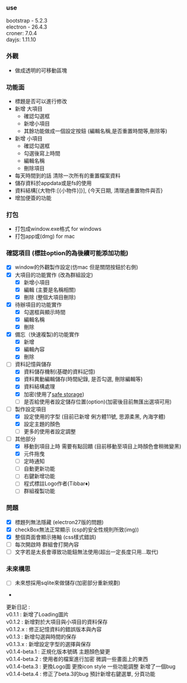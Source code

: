 ### use 
bootstrap - 5.2.3   
electron - 26.4.3   
croner: 7.0.4   
dayjs: 1.11.10    

### 外觀
- 做成透明的可移動區塊

### 功能面
- 標題是否可以進行修改
- 新增 大項目
    - 確認勾選框
    - 新增小項目
    - 其餘功能做成一個設定按鈕 (編輯名稱,是否重置時間等,刪除等)
- 新增 小項目
    - 確認勾選框
    - 勾選後寫上時間
    - 編輯名稱
    - 刪除項目
- 每天時間到的話 清除一次所有的重置檔案資料
- 儲存資料於appdata或是fs的使用
- 資料結構[{大物件:[{小物件}]}], {今天日期, 清理過重置物件與否}
- 增加便簽的功能

### 打包
- 打包成window.exe格式 for windows
- 打包app或(dmg) for mac

### 確認項目 (標註option的為後續可能添加功能)
- [x] window的外觀製作設定(仿mac 但是關閉按鈕於右側)
- [x] 大項目的功能實作 (改為群組設定)
  - [x] 新增小項目
  - [x] 編輯 (主要是名稱相關)
  - [x] 刪除 (整個大項目刪除)
- [x] 待辦項目的功能實作
  - [x] 勾選框與顯示時間
  - [x] 編輯名稱
  - [x] 刪除
- [x] 備忘（快速複製)的功能實作
  - [x] 新增
  - [x] 編輯內容
  - [x] 刪除
- [ ] 資料記憶與儲存
  - [x] 資料儲存機制(基礎的資料記憶)
  - [x] 資料異動編輯儲存(時間紀錄, 是否勾選, 刪除編輯等)
  - [x] 資料結構處理
  - [x] 加密(使用了[safe storage](https://www.electronjs.org/docs/latest/api/safe-storage))
  - [ ] 是否給使用者設定儲存位置(option)(加密後目前無匯出選項可用)
- [ ] 製作設定項目
  - [x] 設定使用的字型 (目前已新增 俐方體11號, 思源柔黑, 內海字體)
  - [x] 設定主題的顏色
  - [ ] 更多的使用者設定調整
- [ ] 其他部分
  - [x] 移動到項目上時 需要有點回饋 (目前移動至項目上時顏色會稍微變黑)
  - [x] 元件拖曳
  - [ ] 定時通知
  - [ ] 自動更新功能
  - [ ] 右鍵新增功能
  - [ ] 程式標註Logo作者(Tibbar♦)
  - [ ] 群組複製功能
  
### 問題
- [x] 標題列無法隱藏 (electron27版的問題)
- [x] checkBox無法正常顯示 (csp的安全性規則所致(img))
- [x] 整個頁面會顯示捲軸 (css樣式錯誤)
- [ ] 每次開啟時 群組會打開內容
- [ ] 文字若是太長會導致功能鈕無法使用(超出一定長度只用...取代)

### 未來構思
- [ ] 未來想採用sqlite來做儲存(加密部分重新規劃)
- 
更新日記 :   
v0.1.1 : 新增了Loading圖片   
v0.1.2 : 新增對於大項目與小項目的資料保存     
v0.1.2.x : 修正記憶資料的錯誤版本與內容   
v0.1.3 : 新增勾選與時間的保存   
v0.1.3.x : 新增設定字型的選擇與保存   
v0.1.4-beta.1 : 正規化版本號碼 主題顏色變更    
v0.1.4-beta.2 : 使用者的檔案進行加密 微調一些畫面上的東西   
v0.1.4-beta.3 : 更換Logo圖 更換icon style 一些功能調整 新增了一個bug    
v0.1.4-beta.4 : 修正了beta.3的bug 預計新增右鍵選單, 分頁功能
